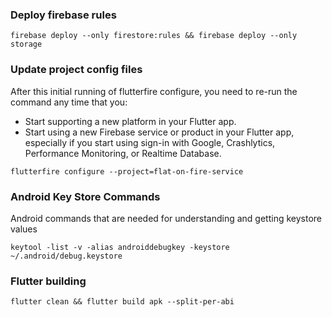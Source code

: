 ### Deploy firebase rules
`firebase deploy --only firestore:rules && firebase deploy --only storage`

### Update project config files
After this initial running of flutterfire configure, you need to re-run the command any time that you: 
- Start supporting a new platform in your Flutter app.
- Start using a new Firebase service or product in your Flutter app, especially if you start using sign-in with Google,
Crashlytics, Performance Monitoring, or Realtime Database.

`flutterfire configure --project=flat-on-fire-service`

### Android Key Store Commands
Android commands that are needed for understanding and getting keystore values 

`keytool -list -v -alias androiddebugkey -keystore ~/.android/debug.keystore`


### Flutter building

`flutter clean && flutter build apk --split-per-abi`